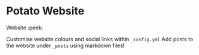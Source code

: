 # Potato Website
Website :peek:

Customise website colours and social links within `_config.yml`
Add posts to the website under `_posts` using markdown files!